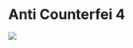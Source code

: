 # Anti Counterfei 4
  <img src="https://firebasestorage.googleapis.com/v0/b/hinh-6eaf7.appspot.com/o/propose.png?alt=media&token=a374fff6-23b8-4182-b575-a1642751b525">

